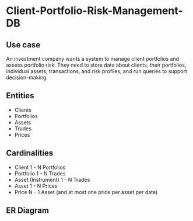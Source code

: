 # Client-Portfolio-Risk-Management-DB

## Use case
An investment company wants a system to manage client portfolios and assess portfolio risk. 
They need to store data about clients, their portfolios, individual assets, transactions, and risk profiles, and run queries to support decision-making.

## Entities
- Clients
- Portfolios
- Assets
- Trades
- Prices

## Cardinalities
- Client 1 - N Portfolios 
- Portfolio 1 - N Trades
- Asset (Instrument) 1 - N Trades
- Asset 1 - N Prices
- Price N - 1 Asset (and at most one price per asset per date)

## ER Diagram
